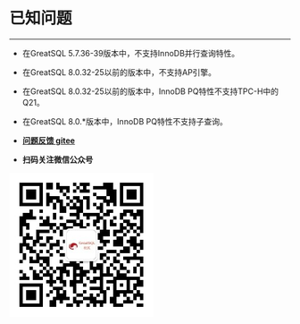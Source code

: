 # 已知问题
---
- 在GreatSQL 5.7.36-39版本中，不支持InnoDB并行查询特性。
- 在GreatSQL 8.0.32-25以前的版本中，不支持AP引擎。
- 在GreatSQL 8.0.32-25以前的版本中，InnoDB PQ特性不支持TPC-H中的Q21。
- 在GreatSQL 8.0.*版本中，InnoDB PQ特性不支持子查询。

- **[问题反馈 gitee](https://gitee.com/GreatSQL/GreatSQL-Manual/issues)**

- **扫码关注微信公众号**

![greatsql-wx](../greatsql-wx.jpg)
